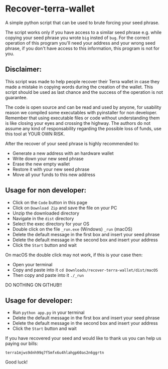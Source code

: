 # Recover-terra-wallet

A simple python script that can be used to brute forcing your seed phrase.

The script works only if you have access to a similar seed phrase e.g. while copying your seed phrase you wrote `big` insted of `bug`.
For the correct operation of this program you'll need your address and your wrong seed phrase, if you don't have access to this information, this program is not for you.

## Disclaimer:

This script was made to help people recover their Terra wallet in case they made a mistake in copying words during the creation of the wallet.
This script should be used as last chance and the success of the operation is not guarantee.

The code is open source and can be read and used by anyone, for usability reason we compiled some executables with pyinstaller for non developer.
Remember that using executable files or code without understanding them is like closing your eyes and crossing the highway.
The authors do not assume any kind of responsability regarding the possible loss of funds, use this tool at YOUR OWN RISK.

After the recover of your seed phrase is highly recommended to:

* Generate a new address with an hardware wallet 
* Write down your new seed phrase
* Erase the new empty wallet
* Restore it with your new seed phrase
* Move all your funds to this new address

## Usage for non developer:

* Click on the `Code` button in this page
* Click on `Download Zip` and save the file on your PC
* Unzip the downloaded directory
* Navigate in the `dist` directory
* Select the exec directory for your OS
* Double click on the file `_run.exe` (Windows) `_run` (macOS)
* Delete the default message in the first box and insert your seed phrase
* Delete the default message in the second box and insert your address
* Click the `Start` button and wait

On macOS the double click may not work, if this is your case then:

* Open your terminal
* Copy and paste into it `cd Downloads/recover-terra-wallet/dist/macOS`
* Then copy and paste into it `./_run`

DO NOTHING ON GITHUB!!

## Usage for developer:

* Run `python app.py` in your terminal
* Delete the default message in the first box and insert your seed phrase
* Delete the default message in the second box and insert your address
* Click the `Start` button and wait

If you have recovered your seed and would like to thank us you can help us paying our bills:

`terra1mjws9dnh99q7f5mfx6u4hlahgp60as2n6ggrtn`

Good luck!

